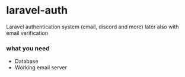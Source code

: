 # laravel-auth
Laravel authentication system (email, discord and more) later also with email verification

### what you need
- Database
- Working email server
